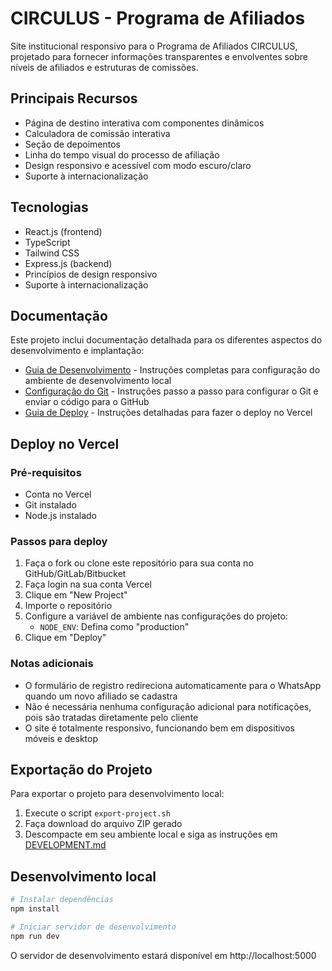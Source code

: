 # CIRCULUS - Programa de Afiliados

Site institucional responsivo para o Programa de Afiliados CIRCULUS, projetado para fornecer informações transparentes e envolventes sobre níveis de afiliados e estruturas de comissões.

## Principais Recursos

- Página de destino interativa com componentes dinâmicos
- Calculadora de comissão interativa
- Seção de depoimentos
- Linha do tempo visual do processo de afiliação
- Design responsivo e acessível com modo escuro/claro
- Suporte à internacionalização

## Tecnologias

- React.js (frontend)
- TypeScript
- Tailwind CSS
- Express.js (backend)
- Princípios de design responsivo
- Suporte à internacionalização

## Documentação

Este projeto inclui documentação detalhada para os diferentes aspectos do desenvolvimento e implantação:

- [Guia de Desenvolvimento](./DEVELOPMENT.md) - Instruções completas para configuração do ambiente de desenvolvimento local
- [Configuração do Git](./GIT_SETUP.md) - Instruções passo a passo para configurar o Git e enviar o código para o GitHub
- [Guia de Deploy](./DEPLOY.md) - Instruções detalhadas para fazer o deploy no Vercel

## Deploy no Vercel

### Pré-requisitos

- Conta no Vercel
- Git instalado
- Node.js instalado

### Passos para deploy

1. Faça o fork ou clone este repositório para sua conta no GitHub/GitLab/Bitbucket
2. Faça login na sua conta Vercel
3. Clique em "New Project"
4. Importe o repositório
5. Configure a variável de ambiente nas configurações do projeto:
   - `NODE_ENV`: Defina como "production"
6. Clique em "Deploy"

### Notas adicionais

- O formulário de registro redireciona automaticamente para o WhatsApp quando um novo afiliado se cadastra
- Não é necessária nenhuma configuração adicional para notificações, pois são tratadas diretamente pelo cliente
- O site é totalmente responsivo, funcionando bem em dispositivos móveis e desktop

## Exportação do Projeto

Para exportar o projeto para desenvolvimento local:

1. Execute o script `export-project.sh`
2. Faça download do arquivo ZIP gerado
3. Descompacte em seu ambiente local e siga as instruções em [DEVELOPMENT.md](./DEVELOPMENT.md)

## Desenvolvimento local

```bash
# Instalar dependências
npm install

# Iniciar servidor de desenvolvimento
npm run dev
```

O servidor de desenvolvimento estará disponível em http://localhost:5000